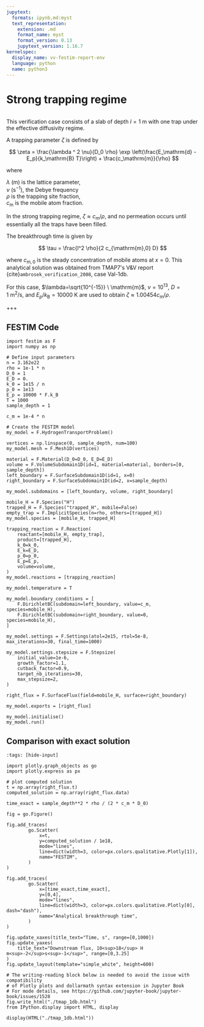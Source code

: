 ```yaml
---
jupytext:
  formats: ipynb,md:myst
  text_representation:
    extension: .md
    format_name: myst
    format_version: 0.13
    jupytext_version: 1.16.7
kernelspec:
  display_name: vv-festim-report-env
  language: python
  name: python3
---
```


# Strong trapping regime

```{tags} 1D, MES, transient, trapping
```

This verification case consists of a slab of depth $l = 1 \ \mathrm{m}$ with one trap under the effective diffusivity regime.

A trapping parameter $\zeta$ is defined by

$$
    \zeta = \frac{\lambda ^ 2 \nu}{D_0 \rho} \exp \left(\frac{E_\mathrm{d} - E_p}{k_\mathrm{B} T}\right) + \frac{c_\mathrm{m}}{\rho}
$$

where

$\lambda \ \mathrm{(m)}$ is the lattice parameter, \
$\nu \ (\mathrm{s}^{-1})$, the Debye frequency \
$\rho$ is the trapping site fraction, \
$c_\mathrm{m}$ is the mobile atom fraction.

In the strong trapping regime, $\zeta \approx c_\mathrm{m} / \rho$, and no permeation occurs until essentially all the traps have been filled.

The breakthrough time is given by

$$
    \tau = \frac{l^2 \rho}{2 c_{\mathrm{m},0} D}
$$

where $c_{\mathrm{m},0}$ is the steady concentration of mobile atoms at $x=0$. This analytical solution was obtained from TMAP7's V&V report {cite}`ambrosek_verification_2008`, case Val-1db.

For this case, $\lambda=\sqrt{10^{-15}} \ \mathrm{m}$, $\nu=10^{13}$, $D=1 \ \mathrm{m}^2/\mathrm{s}$, and $E_p/k_\mathrm{B}=10000 \ \mathrm{K}$ are used to obtain $\zeta \approx 1.00454 c_\mathrm{m} / \rho$.

+++

## FESTIM Code

```{code-cell} ipython3
import festim as F
import numpy as np

# Define input parameters
n = 3.162e22
rho = 1e-1 * n
D_0 = 1
E_D = 0.
k_0 = 1e15 / n
p_0 = 1e13
E_p = 10000 * F.k_B
T = 1000
sample_depth = 1

c_m = 1e-4 * n

# Create the FESTIM model
my_model = F.HydrogenTransportProblem()

vertices = np.linspace(0, sample_depth, num=100)
my_model.mesh = F.Mesh1D(vertices)

material = F.Material(D_0=D_0, E_D=E_D)
volume = F.VolumeSubdomain1D(id=1, material=material, borders=[0, sample_depth])
left_boundary = F.SurfaceSubdomain1D(id=1, x=0)
right_boundary = F.SurfaceSubdomain1D(id=2, x=sample_depth)

my_model.subdomains = [left_boundary, volume, right_boundary]

mobile_H = F.Species("H")
trapped_H = F.Species("trapped_H", mobile=False)
empty_trap = F.ImplicitSpecies(n=rho, others=[trapped_H])
my_model.species = [mobile_H, trapped_H]

trapping_reaction = F.Reaction(
    reactant=[mobile_H, empty_trap],
    product=[trapped_H],
    k_0=k_0,
    E_k=E_D,
    p_0=p_0,
    E_p=E_p,
    volume=volume,
)
my_model.reactions = [trapping_reaction]

my_model.temperature = T

my_model.boundary_conditions = [
    F.DirichletBC(subdomain=left_boundary, value=c_m, species=mobile_H),
    F.DirichletBC(subdomain=right_boundary, value=0, species=mobile_H),
]

my_model.settings = F.Settings(atol=2e15, rtol=5e-8, max_iterations=30, final_time=1000)

my_model.settings.stepsize = F.Stepsize(
    initial_value=1e-6,
    growth_factor=1.1,
    cutback_factor=0.9,
    target_nb_iterations=30,
    max_stepsize=2,
)

right_flux = F.SurfaceFlux(field=mobile_H, surface=right_boundary)

my_model.exports = [right_flux]

my_model.initialise()
my_model.run()
```

## Comparison with exact solution

```{code-cell} ipython3
:tags: [hide-input]

import plotly.graph_objects as go
import plotly.express as px

# plot computed solution
t = np.array(right_flux.t)
computed_solution = np.array(right_flux.data)

time_exact = sample_depth**2 * rho / (2 * c_m * D_0)

fig = go.Figure()

fig.add_traces(
        go.Scatter(
            x=t,
            y=computed_solution / 1e18,
            mode="lines",
            line=dict(width=3, color=px.colors.qualitative.Plotly[1]),
            name="FESTIM",
        )
)

fig.add_traces(
        go.Scatter(
            x=[time_exact,time_exact],
            y=[0,4],
            mode="lines",
            line=dict(width=3, color=px.colors.qualitative.Plotly[0], dash="dash"),
            name="Analytical breakthrough time",
        )
)

fig.update_xaxes(title_text="Time, s", range=[0,1000])
fig.update_yaxes(
    title_text="Downstream flux, 10<sup>18</sup> H m<sup>-2</sup>s<sup>-1</sup>", range=[0,3.25]
)
fig.update_layout(template="simple_white", height=600)

# The writing-reading block below is needed to avoid the issue with compatibility
# of Plotly plots and dollarmath syntax extension in Jupyter Book
# For mode details, see https://github.com/jupyter-book/jupyter-book/issues/1528
fig.write_html("./tmap_1db.html")
from IPython.display import HTML, display

display(HTML("./tmap_1db.html"))
```
